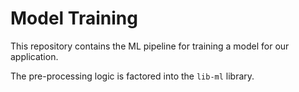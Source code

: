 # Model Training

This repository contains the ML pipeline for training a model for our application.

The pre-processing logic is factored into the `lib-ml` library.
